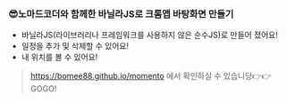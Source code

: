 ### 😎노마드코더와 함께한 바닐라JS로 크롬앱 바탕화면 만들기
* 바닐라JS(라이브러리나 프레임워크를 사용하지 않은 순수JS)로 만들어 졌어요!
* 일정을 추가 및 삭제할 수 있어요!
* 내 위치를 볼 수 있어요!

> https://bomee88.github.io/momento 에서 확인하실 수 있습니당👉👉GOGO!
 
